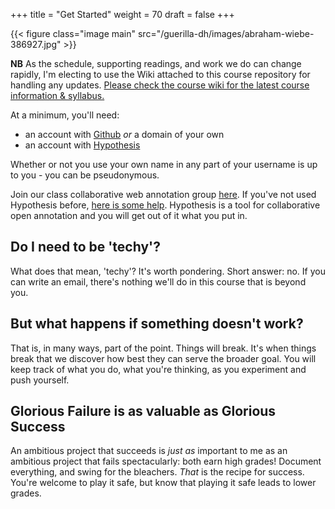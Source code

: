 +++
title = "Get Started"
weight = 70
draft = false
+++

{{< figure class="image main" src="/guerilla-dh/images/abraham-wiebe-386927.jpg" >}}

**NB** As the schedule, supporting readings, and work we do can change rapidly, I'm electing to use the Wiki attached to this course repository for handling any updates. [Please check the course wiki for the latest course information & syllabus.](https://github.com/shawngraham/guerilla-dh/wiki)

At a minimum, you'll need:

+ an account with [Github](http://github.com) _or_ a domain of your own
+ an account with [Hypothesis](http://hypothes.is)

Whether or not you use your own name in any part of your username is up to you - you can be pseudonymous.

Join our class collaborative web annotation group [here](https://hypothes.is/groups/zX4N5ekd/guerilla-dh). If you've not used Hypothesis before, [here is some help](https://web.hypothes.is/quick-start-guide-for-students/). Hypothesis is a tool for collaborative open annotation and you will get out of it what you put in.

## Do I need to be 'techy'?

What does that mean, 'techy'? It's worth pondering. Short answer: no. If you can write an email, there's nothing we'll do in this course that is beyond you.

## But what happens if something doesn't work?

That is, in many ways, part of the point. Things will break. It's when things break that we discover how best they can serve the broader goal. You will keep track of what you do, what you're thinking, as you experiment and push yourself.

## Glorious Failure is as valuable as Glorious Success

An ambitious project that succeeds is _just as_ important to me as an ambitious project that fails spectacularly: both earn high grades! Document everything, and swing for the bleachers. _That_ is the recipe for success. You're welcome to play it safe, but know that playing it safe leads to lower grades.
